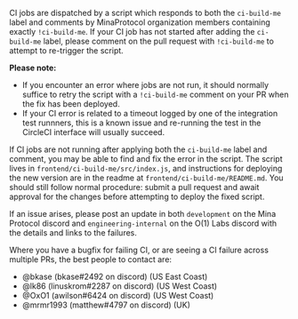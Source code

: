 CI jobs are dispatched by a script which responds to both the `ci-build-me`
label and comments by MinaProtocol organization members containing exactly
`!ci-build-me`. If your CI job has not started after adding the `ci-build-me`
label, please comment on the pull request with `!ci-build-me` to attempt to
re-trigger the script.

**Please note:**
* If you encounter an error where jobs are not run, it should normally suffice
  to retry the script with a `!ci-build-me` comment on your PR when the fix has
  been deployed.
* If your CI error is related to a timeout logged by one of the integration
  test runnners, this is a known issue and re-running the test in the CircleCI
  interface will usually succeed.

If CI jobs are not running after applying both the `ci-build-me` label and
comment, you may be able to find and fix the error in the script. The script
lives in `frontend/ci-build-me/src/index.js`, and instructions for deploying
the new version are in the readme at `frontend/ci-build-me/README.md`. You
should still follow normal procedure: submit a pull request and await approval
for the changes before attempting to deploy the fixed script.

If an issue arises, please post an update in both `development` on the Mina
Protocol discord and `engineering-internal` on the O(1) Labs discord with the
details and links to the failures.

Where you have a bugfix for failing CI, or are seeing a CI failure across
multiple PRs, the best people to contact are:
* @bkase (bkase#2492 on discord) (US East Coast)
* @lk86 (linuskrom#2287 on discord) (US West Coast)
* @OxO1 (awilson#6424 on discord) (US West Coast)
* @mrmr1993 (matthew#4797 on discord) (UK)
